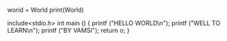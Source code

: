 worid = World
print(World)


include<stdio.h>
int main ()
{
printf ("HELLO WORLD\n");
printf ("WELL TO LEARN\n");
printf ("BY VAMSI");
return o;
}
